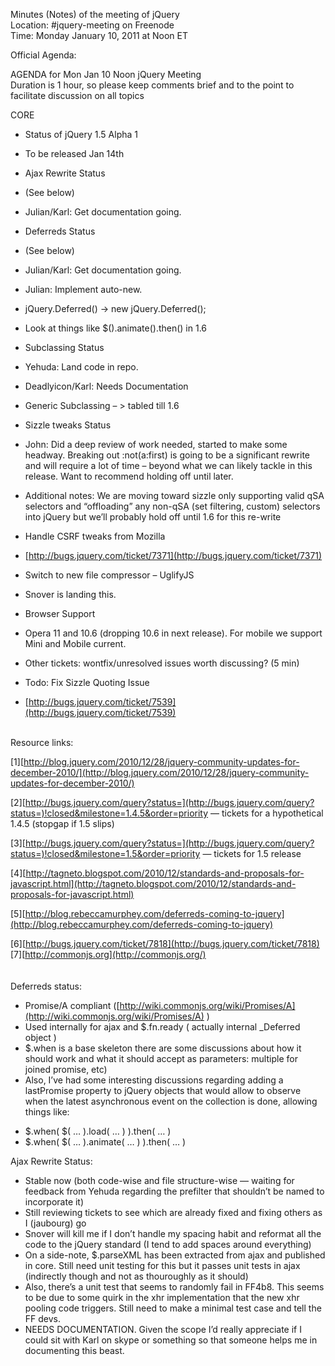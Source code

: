 Minutes (Notes) of the meeting of jQuery  
 Location: \#jquery-meeting on Freenode  
 Time: Monday January 10, 2011 at Noon ET

Official Agenda:

AGENDA for Mon Jan 10 Noon jQuery Meeting  
 Duration is 1 hour, so please keep comments brief and to the point to
facilitate discussion on all topics

CORE

-   Status of jQuery 1.5 Alpha 1

-   To be released Jan 14th

-   Ajax Rewrite Status

-   (See below)

-   Julian/Karl: Get documentation going.

-   Deferreds Status

-   (See below)

-   Julian/Karl: Get documentation going.

-   Julian: Implement auto-new.

-   jQuery.Deferred() -\> new jQuery.Deferred();

-   Look at things like \$().animate().then() in 1.6

-   Subclassing Status

-   Yehuda: Land code in repo.

-   Deadlyicon/Karl: Needs Documentation

-   Generic Subclassing – \> tabled till 1.6

-   Sizzle tweaks Status

-   John: Did a deep review of work needed, started to make some
    headway. Breaking out :not(a:first) is going to be a significant
    rewrite and will require a lot of time – beyond what we can likely
    tackle in this release. Want to recommend holding off until later.

-   Additional notes: We are moving toward sizzle only supporting valid
    qSA selectors and “offloading” any non-qSA (set filtering, custom)
    selectors into jQuery but we’ll probably hold off until 1.6 for this
    re-write

-   Handle CSRF tweaks from Mozilla

-   [http://bugs.jquery.com/ticket/7371](http://bugs.jquery.com/ticket/7371)

-   Switch to new file compressor – UglifyJS

-   Snover is landing this.

-   Browser Support

-   Opera 11 and 10.6 (dropping 10.6 in next release). For mobile we
    support Mini and Mobile current.

-   Other tickets: wontfix/unresolved issues worth discussing? (5 min)

-   Todo: Fix Sizzle Quoting Issue

-   [http://bugs.jquery.com/ticket/7539](http://bugs.jquery.com/ticket/7539)

[](http://bugs.jquery.com/ticket/7539)  
 Resource links:  

[1][http://blog.jquery.com/2010/12/28/jquery-community-updates-for-december-2010/](http://blog.jquery.com/2010/12/28/jquery-community-updates-for-december-2010/)  

[2][http://bugs.jquery.com/query?status=](http://bugs.jquery.com/query?status=)!closed&milestone=1.4.5&order=priority
— tickets for a hypothetical 1.4.5 (stopgap if 1.5 slips)  

[3][http://bugs.jquery.com/query?status=](http://bugs.jquery.com/query?status=)!closed&milestone=1.5&order=priority
— tickets for 1.5 release  

[4][http://tagneto.blogspot.com/2010/12/standards-and-proposals-for-javascript.html](http://tagneto.blogspot.com/2010/12/standards-and-proposals-for-javascript.html)  

[5][http://blog.rebeccamurphey.com/deferreds-coming-to-jquery](http://blog.rebeccamurphey.com/deferreds-coming-to-jquery)  

[6][http://bugs.jquery.com/ticket/7818](http://bugs.jquery.com/ticket/7818)  
 [7][http://commonjs.org](http://commonjs.org/)  
 [](http://commonjs.org/)  
 [](http://commonjs.org/)  
 Deferreds status:  
 - Promise/A compliant
([http://wiki.commonjs.org/wiki/Promises/A](http://wiki.commonjs.org/wiki/Promises/A)
)  
 - Used internally for ajax and \$.fn.ready ( actually internal
\_Deferred object )  
 - \$.when is a base skeleton there are some discussions about how it
should work and what it should accept as parameters: multiple for joined
promise, etc)  
 - Also, I’ve had some interesting discussions regarding adding a
lastPromise property to jQuery objects that would allow to observe when
the latest asynchronous event on the collection is done, allowing things
like:  
 + \$.when( \$( … ).load( … ) ).then( … )  
 + \$.when( \$( … ).animate( … ) ).then( … )

Ajax Rewrite Status:  
 - Stable now (both code-wise and file structure-wise — waiting for
feedback from Yehuda regarding the prefilter that shouldn’t be named to
incorporate it)  
 - Still reviewing tickets to see which are already fixed and fixing
others as I (jaubourg) go  
 - Snover will kill me if I don’t handle my spacing habit and reformat
all the code to the jQuery standard (I tend to add spaces around
everything)  
 - On a side-note, \$.parseXML has been extracted from ajax and
published in core. Still need unit testing for this but it passes unit
tests in ajax (indirectly though and not as thouroughly as it should)  
 - Also, there’s a unit test that seems to randomly fail in FF4b8. This
seems to be due to some quirk in the xhr implementation that the new xhr
pooling code triggers. Still need to make a minimal test case and tell
the FF devs.  
 - NEEDS DOCUMENTATION. Given the scope I’d really appreciate if I could
sit with Karl on skype or something so that someone helps me in
documenting this beast.
